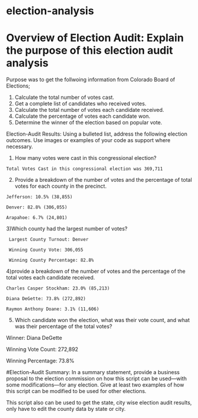 # election-analysis
# Overview of Election Audit: Explain the purpose of this election audit analysis
Purpose was to  get the follwoing information from  Colorado Board of Elections;
  1)  Calculate the total number of votes cast.
  2)  Get a complete list of candidates who received votes.
  2)  Calculate the total number of votes each candidate received.
  3)  Calculate the percentage of votes each candidate won.
  4)  Determine the winner of the election based on popular vote.

Election-Audit Results: Using a bulleted list, address the following election outcomes. Use images or examples of your code as support where necessary.
  1) How many votes were cast in this congressional election?
    
    Total Votes Cast in this congressional election was 369,711


  2) Provide a breakdown of the number of votes and the percentage of total votes for each county in the precinct.
  
    Jefferson: 10.5% (38,855)
  
    Denver: 82.8% (306,055)
  
    Arapahoe: 6.7% (24,801)

 
   3)Which county had the largest number of votes?
  
  
     Largest County Turnout: Denver
  
     Winning County Vote: 306,055
 
     Winning County Percentage: 82.8%

   4)provide a breakdown of the number of votes and the percentage of the total votes each candidate received.

  
    Charles Casper Stockham: 23.0% (85,213)

    Diana DeGette: 73.8% (272,892)

    Raymon Anthony Doane: 3.1% (11,606)

  
  5) Which candidate won the election, what was their vote count, and what was their percentage of the total votes?

  Winner: Diana DeGette

  Winning Vote Count: 272,892

  Winning Percentage: 73.8%

#Election-Audit Summary: In a summary statement, provide a business proposal to the election commission on how this script can be used—with some modifications—for any election. Give at least two examples of how this script can be modified to be used for other elections.

This script also can be used to get the state, city  wise election audit results, only have to edit the county data by state or city.
